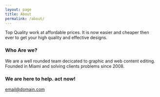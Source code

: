 ```yaml
---
layout: page
title: About
permalink: /about/
---
```


Top Quality work at affordable prices. It is now easier and cheaper then ever to get your high quality and effective designs.

### Who Are we?

We are a well rounded team decicated to graphic and web content editing. Founded in Miami and solving clients problems since 2008.


### We are here to help. act now!

[email@domain.com](mailto:email@domain.com)
